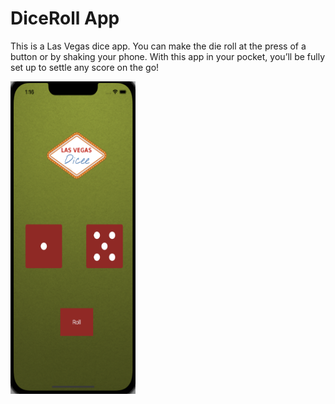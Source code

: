 # DiceRoll App
This is a Las Vegas dice app. You can make the die roll at the press of a button or by shaking your phone.
With this app in your pocket, you’ll be fully set up to settle any score on the go!


<!---->
<!--![alt text](appimage.png)-->

<img src="appimage.png" width="200" height = "500" />
